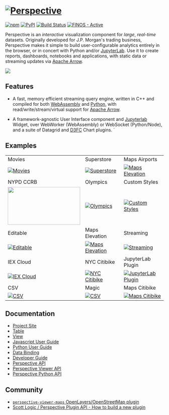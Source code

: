 # [![Perspective](https://perspective.finos.org/img/logo_inverted_tiny.png)](https://perspective.finos.org/)

[![npm](https://img.shields.io/npm/v/@finos/perspective.svg?style=flat)](https://www.npmjs.com/package/@finos/perspective)
[![PyPI](https://img.shields.io/pypi/v/perspective-python.svg?style=flat)](https://pypi.python.org/pypi/perspective-python)
[![Build Status](https://dev.azure.com/finosfoundation/perspective/_apis/build/status/finos.perspective?branchName=master)](https://dev.azure.com/finosfoundation/perspective/_build/latest?definitionId=1&branchName=master)
[![FINOS - Active](https://cdn.jsdelivr.net/gh/finos/contrib-toolbox@master/images/badge-active.svg)](https://finosfoundation.atlassian.net/wiki/display/FINOS/Active)

Perspective is an <i>interactive</i> visualization component for <i>large</i>, <i>real-time</i>
datasets. Originally developed for J.P. Morgan's trading business,  Perspective
makes it simple to build user-configurable analytics entirely in the
browser, or in concert with Python and/or
[JupyterLab](https://jupyterlab.readthedocs.io/en/stable/).
Use it to create reports, dashboards, notebooks and applications, with static
data or streaming updates via [Apache Arrow](https://arrow.apache.org/).

<img src="https://github.com/finos/perspective/blob/gh-pages/img/demo_large.gif?raw=true">


## Features

- A fast, memory efficient streaming query engine, written in C++ and compiled for both [WebAssembly](https://webassembly.org/) and [Python](https://www.python.org/), with read/write/stream/virtual support for [Apache Arrow](https://arrow.apache.org/).

- A framework-agnostic User Interface component and [Jupyterlab](https://jupyterlab.readthedocs.io/en/stable/) Widget, over WebWorker (WebAssembly) or WebSocket (Python/Node), and a suite of Datagrid and [D3FC](https://d3fc.io/) Chart plugins.
`
## Examples
||||
|:--|:--|:--|
|Movies|Superstore|Maps Airports|
|[![Movies](https://gist.githubusercontent.com/texodus/6b4dcebf65db4ebe4fe53a6de5ea0b48/raw/f56e588eed348aea579cf8fe757ce78c58779c82/thumbnail.png)](https://bl.ocks.org/texodus/6b4dcebf65db4ebe4fe53a6de5ea0b48)|[![Superstore](https://bl.ocks.org/texodus/raw/803de90736a3641ad91c5c7a1b49d0a7/thumbnail.png)](https://bl.ocks.org/texodus/803de90736a3641ad91c5c7a1b49d0a7)|[![Maps Elevation](https://perspective.finos.org/img/airports_thumbnail.png)](https://bl.ocks.org/DevAndyLee/86b33055dbce1ccc709cb3238227bec1)|
|NYPD CCRB|Olympics|Custom Styles|
|[<img src="https://texodus.github.io/nypd-ccrb/preview.png" width="230" height="120"></img>](https://texodus.github.io/nypd-ccrb/)|[![Olympics](http://bl.ocks.org/texodus/raw/efd4a857aca9a52ab6cddbb6e1f701c9/c6c0fb7611ca742830e05cce667678c25b6f288a/thumbnail.png)](https://bl.ocks.org/texodus/efd4a857aca9a52ab6cddbb6e1f701c9)|[![Custom Styles](http://bl.ocks.org/texodus/raw/c42f3189699bd29cf20bbe7dce767b07/62d75a47e049602312ba2597bfd37eb032b156f0/thumbnail.png)](http://bl.ocks.org/texodus/c42f3189699bd29cf20bbe7dce767b07)|
|Editable|Maps Elevation|Streaming|
|[![Editable](https://bl.ocks.org/texodus/raw/45b868833c9f456bd39a51e606412c5d/e590d237a5237790694946018680719c9fef56cb/thumbnail.png)](https://bl.ocks.org/texodus/45b868833c9f456bd39a51e606412c5d)|[![Maps Elevation](https://perspective.finos.org/img/elevation_thumbnail.png)](https://bl.ocks.org/DevAndyLee/0efd87f7c0b8725a1c6bef8eafe86103)|[![Streaming](https://bl.ocks.org/texodus/raw/9bec2f8041471bafc2c56db2272a9381/c69c2cfacb23015f3aaeab3555a0035702ffdb1c/thumbnail.png)](https://bl.ocks.org/texodus/9bec2f8041471bafc2c56db2272a9381)|
|IEX Cloud|NYC Citibike|JupyterLab Plugin|
|[![IEX Cloud](https://bl.ocks.org/texodus/raw/eb151fdd9f98bde987538cbc20e003f6/79d409006f50b24f1607758945144b392e4921a2/thumbnail.png)](https://bl.ocks.org/texodus/eb151fdd9f98bde987538cbc20e003f6)|[![NYC Citibike](https://bl.ocks.org/texodus/raw/bc8d7e6f72e09c9dbd7424b4332cacad/f704ce53a3f453f8fe66bd9ff4ead831786384ea/thumbnail.png)](https://bl.ocks.org/texodus/bc8d7e6f72e09c9dbd7424b4332cacad)|[![JupyterLab Plugin](https://perspective.finos.org/img/jupyterlab.png)](http://beta.mybinder.org/v2/gh/finos/perspective/master?urlpath=lab/tree/examples/jupyter-notebooks)|
|CSV|Magic|Maps Citibike|
|[![CSV](https://bl.ocks.org/texodus/raw/02d8fd10aef21b19d6165cf92e43e668/5e78be024893aa651fcdfac816841d54777ccdec/thumbnail.png)](https://bl.ocks.org/texodus/02d8fd10aef21b19d6165cf92e43e668)|[![CSV](https://perspective.finos.org/img/mtg_thumbnail.png)](https://texodus.github.io/mtg-perspective/?seasons-in-the-abyss-67)|[![Maps Citibike](https://perspective.finos.org/img/citibike_thumbnail.png)](http://bl.ocks.org/DevAndyLee/57720f373752cd405dbbceb6f22c7854)|




## Documentation

* [Project Site](https://perspective.finos.org/)
* [Table](https://perspective.finos.org/docs/md/table.html)
* [View](https://perspective.finos.org/docs/md/view.html)
* [Javascript User Guide](https://perspective.finos.org/docs/md/js.html)
* [Python User Guide](https://perspective.finos.org/docs/md/python.html)
* [Data Binding](https://perspective.finos.org/docs/md/table.html)
* [Developer Guide](https://perspective.finos.org/docs/md/development.html)
* [Perspective API](https://github.com/finos/perspective/blob/master/packages/perspective/README.md)
* [Perspective Viewer API](https://github.com/finos/perspective/blob/master/packages/perspective-viewer/README.md)
* [Perspective Python API](https://perspective.finos.org/docs/obj/perspective-python.html)

## Community

* [`perspective-viewer-maps` OpenLayers/OpenStreetMap plugin](https://github.com/DevAndyLee/perspective-viewer-maps)
* [Scott Logic / Perspective Plugin API - How to build a new plugin](https://blog.scottlogic.com/2019/04/23/perspective-plugin-api-how-to-build-a-new-plugin.html)


